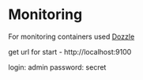 # Monitoring

For monitoring containers used [Dozzle](https://github.com/amir20/dozzle)

get url for start - http://localhost:9100

login: admin
password: secret


